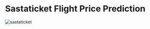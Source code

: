 # **Sastaticket Flight Price Prediction**

![sastaticket](https://user-images.githubusercontent.com/43797457/180926542-1ba9bac7-f50e-47c0-94b6-2a1a0703173a.jpg)
